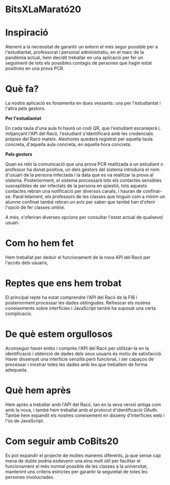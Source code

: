 # BitsXLaMarató20

# Inspiració

Atenent a la necessitat de garantir un entorn el més segur possible per a l'estudiantat, professorat i personal administratiu, en el marc de la pandèmia actual, hem decidit treballar en una aplicació per fer un seguiment de tots els possibles contagis de persones que hagin estat positives en una prova PCR.

# Què fa?

La nostra aplicació es fonamenta en dues vessants: una per l'estudiantat i l'altra pels gestors. 

**Per l'estudiantat**

En cada taula d'una aula hi haurà un codi QR, que l'estudiant escanejerà i, mitjançant l'API del Racó, l'estudiant s'identificarà amb les credencials pròpies del Racó mateix. Aleshores quedarà registrat per aquella taula concreta, d'aquella aula concreta, en aquella hora concreta.

**Pels gestors**

Quan es rebi la comunicació que una prova PCR realitzada a un estudiant o professor ha donat positiva, un dels gestors del sistema introduirà el nom d'usuari de la persona infectada i la data que es va realitzar la prova al sistema. Posteriorment, el sistema processarà tots els contactes sensibles susceptibles de ser infectats de la persona en qüestió, tots aquests contactes rebran una notificació per diversos canals, i hauran de confinar-se. Paral·lelament, els professors de les classes que tinguin com a mínim un alumne confinat també rebran un avís per saber que també han d'oferir l'opció de fer classes _online_.

A més, s'oferiran diverses opcions per consultar l'estat actual de qualsevol usuari.

# Com ho hem fet

Hem treballat per deduir el funcionament de la nova API del Racó per l'accés dels usuaris, 

# Reptes que ens hem trobat

El principal repte ha estat comprendre l'API del Racó de la FIB i posteriorment processar les dades obtingudes. Refrescar els nostres coneixements sobre interfícies i JavaScript també ha suposat una certa complicació.

# De què estem orgullosos

Aconseguir haver entès i comprès l'API del Racó per utilitzar-la en la identificació i obtenció de dades dels seus usuaris és motiu de satisfacció. Haver dissenyat una interfície senzilla però funcional, i ser capaços de processar i mostrar totes les dades amb les que treballem de forma adequada.

# Què hem après

Hem après a treballar amb l'API del Racó, tan en la seva versió antiga com amb la nova, i també hem treballat amb el protocol d'identificació OAuth. També hem expandit els nostres coneixement en disseny d'interfícies web i l'ús de JavaScript.

# Com seguir amb CoBits20

Es pot expandir el projecte de moltes maneres diferents, ja que sense cap mena de dubte podria esdevenir una eina molt útil per facilitar el funcionament el més normal possible de les classes a la universitat, mantenint uns criteris estrictes per garantir la seguretat de totes les persones involucrades.
